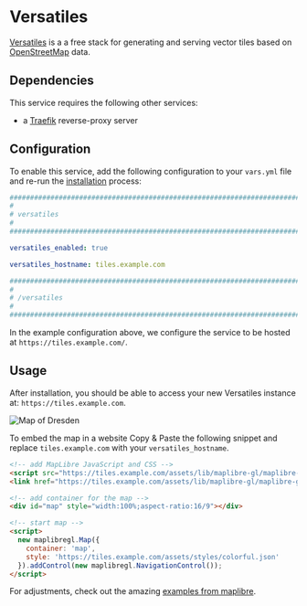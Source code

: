 # Versatiles

[Versatiles](https://versatiles.org) is a a free stack for generating and serving vector tiles based on [OpenStreetMap](https://openstreetmap.com) data.


## Dependencies

This service requires the following other services:

- a [Traefik](traefik.md) reverse-proxy server


## Configuration

To enable this service, add the following configuration to your `vars.yml` file and re-run the [installation](../installing.md) process:

```yaml
########################################################################
#                                                                      #
# versatiles                                                           #
#                                                                      #
########################################################################

versatiles_enabled: true

versatiles_hostname: tiles.example.com

########################################################################
#                                                                      #
# /versatiles                                                          #
#                                                                      #
########################################################################
```

In the example configuration above, we configure the service to be hosted at `https://tiles.example.com/`.


## Usage

After installation, you should be able to access your new Versatiles instance at: `https://tiles.example.com`.

![Map of Dresden](../assets/versatiles/map-example.jpeg)


To embed the map in a website Copy & Paste the following snippet and replace `tiles.example.com` with your `versatiles_hostname`.

```html
<!-- add MapLibre JavaScript and CSS -->
<script src="https://tiles.example.com/assets/lib/maplibre-gl/maplibre-gl.js"></script>
<link href="https://tiles.example.com/assets/lib/maplibre-gl/maplibre-gl.css" rel="stylesheet" />

<!-- add container for the map -->
<div id="map" style="width:100%;aspect-ratio:16/9"></div>

<!-- start map -->
<script>
  new maplibregl.Map({
    container: 'map',
    style: 'https://tiles.example.com/assets/styles/colorful.json'
  }).addControl(new maplibregl.NavigationControl());
</script>
```

For adjustments, check out the amazing [examples from maplibre](https://maplibre.org/maplibre-gl-js/docs/examples/).
